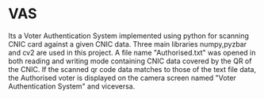 # VAS
Its a Voter Authentication System implemented using python for scanning CNIC card against a given CNIC data.
Three main libraries numpy,pyzbar and cv2 are used in this project.
A file name "Authorised.txt" was opened in both reading and writing mode containing CNIC data covered by the QR of the CNIC.
If the scanned qr code data matches to those of the text file data, the Authorised voter is displayed on the camera screen named "Voter Authentication System" and viceversa.
